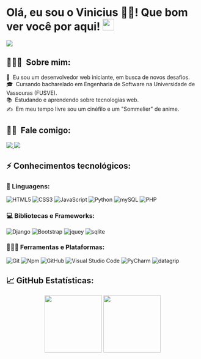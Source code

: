 # Olá, eu sou o Vinicius 👨‍💻! Que bom ver você por aqui! <img src="https://raw.githubusercontent.com/Asmit2952/Asmit2952/master/src/wave.gif?token=ATQS65XWY4MME7NJYAZ4LCTBN34AU" width="30px">
<img src="https://raw.githubusercontent.com/Asmit2952/Asmit2952/master/src/header_.png?token=ATQS65TR7ETTG5RLJUDIDBLBN34HE">

## 👨🏻‍💻 &nbsp;Sobre mim:
📝 &nbsp;Eu sou um desenvolvedor web iniciante, em busca de novos desafios.\
🎓 &nbsp;Cursando bacharelado em Engenharia de Software na Universidade de Vassouras (FUSVE).\
📚 &nbsp;Estudando e aprendendo sobre tecnologias web.\
✍ &nbsp;Em meu tempo livre sou um cinéfilo e um "Sommelier" de anime.

## 🤝🏻 &nbsp;Fale comigo:
<p >
  <a href="mailto:vinicius.massena@soulasalle.com.br">
		<img src="https://img.shields.io/badge/Gmail-D14836?style=for-the-badge&logo=gmail&logoColor=white" />
	</a> 
  <a href="https://www.instagram.com/viniciusabreu550/">
		<img src="https://img.shields.io/badge/Instagram-E4405F?style=for-the-badge&logo=instagram&logoColor=white" />
	</a>
</p>

## ⚡ Conhecimentos tecnológicos:

### 🚀 Linguagens:
![HTML5](https://img.shields.io/badge/HTML5-E34F26?style=for-the-badge&logo=html5&logoColor=white)
![CSS3](https://img.shields.io/badge/CSS3-1572B6?style=for-the-badge&logo=css3&logoColor=white)
![JavaScript](https://img.shields.io/badge/JavaScript-F7DF1E?style=for-the-badge&logo=javascript&logoColor=black)
![Python](https://img.shields.io/badge/Python-1E425F?style=for-the-badge&logo=python&logoColor=white)
![mySQL](https://img.shields.io/badge/MySQL-00000F?style=for-the-badge&logo=mysql&logoColor=white)
![PHP](https://img.shields.io/badge/PHP-777BB4?style=for-the-badge&logo=php&logoColor=white)

### 💻 Bibliotecas e Frameworks:
![Django](https://img.shields.io/badge/Django-092E20?style=for-the-badge&logo=django&logoColor=white)
![Bootstrap](https://img.shields.io/badge/Bootstrap-563D7C?style=for-the-badge&logo=bootstrap&logoColor=white)
![jquey](https://img.shields.io/badge/jQuery-0769AD?style=for-the-badge&logo=jquery&logoColor=white)
![sqlite](https://img.shields.io/badge/SQLite-07405E?style=for-the-badge&logo=sqlite&logoColor=white)

### 🧑🏻‍💻 Ferramentas e Plataformas:
![Git](https://img.shields.io/badge/Git-F64D27?style=for-the-badge&logo=git&logoColor=white)
![Npm](https://img.shields.io/badge/Npm-C43031?style=for-the-badge&logo=npm&logoColor=white)
![GitHub](https://img.shields.io/badge/GitHub-24292F?style=for-the-badge&logo=github&logoColor=white)
![Visual Studio Code](https://img.shields.io/badge/Visual%20Studio%20Code-22A6F1?style=for-the-badge&logo=visualstudio&logoColor=white)
![PyCharm](https://img.shields.io/badge/PyCharm-21D789?style=for-the-badge&logo=pycharm&logoColor=white)
![datagrip](https://img.shields.io/badge/datagrip-71A0B6?style=for-the-badge&logo=datagrip&logoColor=black)

## 📈  GitHub Estatísticas:

<p align="center">
  <img height="150em" src="https://github-readme-stats.vercel.app/api?username=vinicyusAbreu&amp;count_private=true&amp;theme=radical&amp;show_icons=true">
  <img height="150em" src="https://github-readme-stats-eight-theta.vercel.app/api/top-langs/?username=vinicyusAbreu&layout=compact&langs_count=8&theme=radical"/>
</p>

